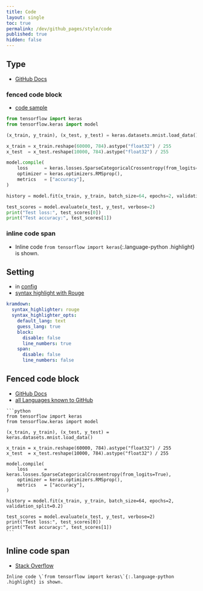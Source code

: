 ```yaml
---
title: Code
layout: single
toc: true
permalink: /dev/github_pages/style/code
published: true
hidden: false
---
```


<head>
  <base target="_blank">
</head>



## Type

- [GitHub Docs](https://docs.github.com/en/github/writing-on-github/getting-started-with-writing-and-formatting-on-github/basic-writing-and-formatting-syntax#quoting-code)

### fenced code block

- [code sample](https://www.tensorflow.org/guide/keras/functional#training_evaluation_and_inference)

```python
from tensorflow import keras
from tensorflow.keras import model

(x_train, y_train), (x_test, y_test) = keras.datasets.mnist.load_data()

x_train = x_train.reshape(60000, 784).astype("float32") / 255
x_test  = x_test.reshape(10000, 784).astype("float32") / 255

model.compile(
    loss      = keras.losses.SparseCategoricalCrossentropy(from_logits=True),
    optimizer = keras.optimizers.RMSprop(),
    metrics   = ["accuracy"],
)

history = model.fit(x_train, y_train, batch_size=64, epochs=2, validation_split=0.2)

test_scores = model.evaluate(x_test, y_test, verbose=2)
print("Test loss:", test_scores[0])
print("Test accuracy:", test_scores[1])
```

### inline code span

- Inline code `from tensorflow import keras`{:.language-python .highlight} is shown.



## Setting

- in [config](/dev/github_pages/config/setting/build#markdown-processing)
- [syntax highlight with Rouge](https://kramdown.gettalong.org/syntax_highlighter/rouge.html)

```yml
kramdown:
  syntax_highlighter: rouge
  syntax_highlighter_opts:
    default_lang: text
    guess_lang: true
    block:
      disable: false
      line_numbers: true
    span:
      disable: false
      line_numbers: false
```

## Fenced code block

- [GitHub Docs](https://docs.github.com/en/github/writing-on-github/working-with-advanced-formatting/creating-and-highlighting-code-blocks#syntax-highlighting)
- [all Languages known to GitHub](https://github.com/github/linguist/blob/master/lib/linguist/languages.yml)

````
```python
from tensorflow import keras
from tensorflow.keras import model

(x_train, y_train), (x_test, y_test) = keras.datasets.mnist.load_data()

x_train = x_train.reshape(60000, 784).astype("float32") / 255
x_test  = x_test.reshape(10000, 784).astype("float32") / 255

model.compile(
    loss      = keras.losses.SparseCategoricalCrossentropy(from_logits=True),
    optimizer = keras.optimizers.RMSprop(),
    metrics   = ["accuracy"],
)

history = model.fit(x_train, y_train, batch_size=64, epochs=2, validation_split=0.2)

test_scores = model.evaluate(x_test, y_test, verbose=2)
print("Test loss:", test_scores[0])
print("Test accuracy:", test_scores[1])
```
````

## Inline code span

- [Stack Overflow](https://stackoverflow.com/questions/23226224/inline-code-syntax-highlighting-in-github-markdown)

```
Inline code \`from tensorflow import keras\`{:.language-python .highlight} is shown.
```

